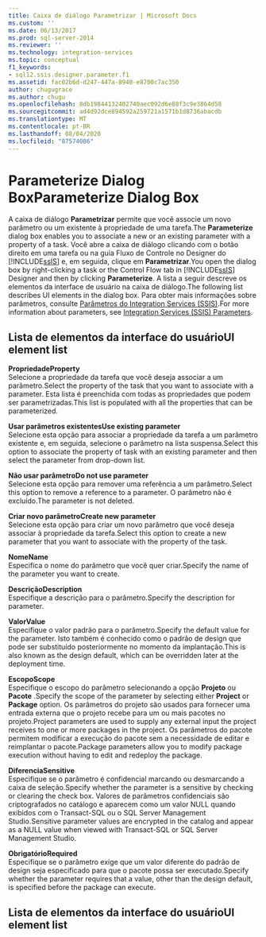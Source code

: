 ```yaml
---
title: Caixa de diálogo Parametrizar | Microsoft Docs
ms.custom: ''
ms.date: 06/13/2017
ms.prod: sql-server-2014
ms.reviewer: ''
ms.technology: integration-services
ms.topic: conceptual
f1_keywords:
- sql12.ssis.designer.parameter.f1
ms.assetid: fac02b6d-d247-447a-8940-e8700c7ac350
author: chugugrace
ms.author: chugu
ms.openlocfilehash: 8db19844132402740aec092d6e88f3c9e3864d58
ms.sourcegitcommit: ad4d92dce894592a259721a1571b1d8736abacdb
ms.translationtype: MT
ms.contentlocale: pt-BR
ms.lasthandoff: 08/04/2020
ms.locfileid: "87574086"
---
```

# <a name="parameterize-dialog-box"></a><span data-ttu-id="359ac-102">Parameterize Dialog Box</span><span class="sxs-lookup"><span data-stu-id="359ac-102">Parameterize Dialog Box</span></span>
  <span data-ttu-id="359ac-103">A caixa de diálogo **Parametrizar** permite que você associe um novo parâmetro ou um existente à propriedade de uma tarefa.</span><span class="sxs-lookup"><span data-stu-id="359ac-103">The **Parameterize** dialog box enables you to associate a new or an existing parameter with a property of a task.</span></span> <span data-ttu-id="359ac-104">Você abre a caixa de diálogo clicando com o botão direito em uma tarefa ou na guia Fluxo de Controle no Designer do [!INCLUDE[ssIS](../includes/ssis-md.md)] e, em seguida, clique em **Parametrizar**.</span><span class="sxs-lookup"><span data-stu-id="359ac-104">You open the dialog box by right-clicking a task or the Control Flow tab in [!INCLUDE[ssIS](../includes/ssis-md.md)] Designer and then by clicking **Parameterize**.</span></span> <span data-ttu-id="359ac-105">A lista a seguir descreve os elementos da interface de usuário na caixa de diálogo.</span><span class="sxs-lookup"><span data-stu-id="359ac-105">The following list describes UI elements in the dialog box.</span></span> <span data-ttu-id="359ac-106">Para obter mais informações sobre parâmetros, consulte [Parâmetros do Integration Services &#40;SSIS&#41;](integration-services-ssis-package-and-project-parameters.md).</span><span class="sxs-lookup"><span data-stu-id="359ac-106">For more information about parameters, see [Integration Services &#40;SSIS&#41; Parameters](integration-services-ssis-package-and-project-parameters.md).</span></span>  
  
## <a name="ui-element-list"></a><span data-ttu-id="359ac-107">Lista de elementos da interface do usuário</span><span class="sxs-lookup"><span data-stu-id="359ac-107">UI element list</span></span>  
 <span data-ttu-id="359ac-108">**Propriedade**</span><span class="sxs-lookup"><span data-stu-id="359ac-108">**Property**</span></span>  
 <span data-ttu-id="359ac-109">Selecione a propriedade da tarefa que você deseja associar a um parâmetro.</span><span class="sxs-lookup"><span data-stu-id="359ac-109">Select the property of the task that you want to associate with a parameter.</span></span> <span data-ttu-id="359ac-110">Esta lista é preenchida com todas as propriedades que podem ser parametrizadas.</span><span class="sxs-lookup"><span data-stu-id="359ac-110">This list is populated with all the properties that can be parameterized.</span></span>  
  
 <span data-ttu-id="359ac-111">**Usar parâmetros existentes**</span><span class="sxs-lookup"><span data-stu-id="359ac-111">**Use existing parameter**</span></span>  
 <span data-ttu-id="359ac-112">Selecione esta opção para associar a propriedade da tarefa a um parâmetro existente e, em seguida, selecione o parâmetro na lista suspensa.</span><span class="sxs-lookup"><span data-stu-id="359ac-112">Select this option to associate the property of task with an existing parameter and then select the parameter from drop-down list.</span></span>  
  
 <span data-ttu-id="359ac-113">**Não usar parâmetro**</span><span class="sxs-lookup"><span data-stu-id="359ac-113">**Do not use parameter**</span></span>  
 <span data-ttu-id="359ac-114">Selecione esta opção para remover uma referência a um parâmetro.</span><span class="sxs-lookup"><span data-stu-id="359ac-114">Select this option to remove a reference to a parameter.</span></span> <span data-ttu-id="359ac-115">O parâmetro não é excluído.</span><span class="sxs-lookup"><span data-stu-id="359ac-115">The parameter is not deleted.</span></span>  
  
 <span data-ttu-id="359ac-116">**Criar novo parâmetro**</span><span class="sxs-lookup"><span data-stu-id="359ac-116">**Create new parameter**</span></span>  
 <span data-ttu-id="359ac-117">Selecione esta opção para criar um novo parâmetro que você deseja associar à propriedade da tarefa.</span><span class="sxs-lookup"><span data-stu-id="359ac-117">Select this option to create a new parameter that you want to associate with the property of the task.</span></span>  
  
 <span data-ttu-id="359ac-118">**Nome**</span><span class="sxs-lookup"><span data-stu-id="359ac-118">**Name**</span></span>  
 <span data-ttu-id="359ac-119">Especifica o nome do parâmetro que você quer criar.</span><span class="sxs-lookup"><span data-stu-id="359ac-119">Specify the name of the parameter you want to create.</span></span>  
  
 <span data-ttu-id="359ac-120">**Descrição**</span><span class="sxs-lookup"><span data-stu-id="359ac-120">**Description**</span></span>  
 <span data-ttu-id="359ac-121">Especifique a descrição para o parâmetro.</span><span class="sxs-lookup"><span data-stu-id="359ac-121">Specify the description for parameter.</span></span>  
  
 <span data-ttu-id="359ac-122">**Valor**</span><span class="sxs-lookup"><span data-stu-id="359ac-122">**Value**</span></span>  
 <span data-ttu-id="359ac-123">Especifique o valor padrão para o parâmetro.</span><span class="sxs-lookup"><span data-stu-id="359ac-123">Specify the default value for the parameter.</span></span> <span data-ttu-id="359ac-124">Isto também é conhecido como o padrão de design que pode ser substituído posteriormente no momento da implantação.</span><span class="sxs-lookup"><span data-stu-id="359ac-124">This is also known as the design default, which can be overridden later at the deployment time.</span></span>  
  
 <span data-ttu-id="359ac-125">**Escopo**</span><span class="sxs-lookup"><span data-stu-id="359ac-125">**Scope**</span></span>  
 <span data-ttu-id="359ac-126">Especifique o escopo do parâmetro selecionando a opção **Projeto** ou **Pacote** .</span><span class="sxs-lookup"><span data-stu-id="359ac-126">Specify the scope of the parameter by selecting either **Project** or **Package** option.</span></span> <span data-ttu-id="359ac-127">Os parâmetros do projeto são usados para fornecer uma entrada externa que o projeto recebe para um ou mais pacotes no projeto.</span><span class="sxs-lookup"><span data-stu-id="359ac-127">Project parameters are used to supply any external input the project receives to one or more packages in the project.</span></span> <span data-ttu-id="359ac-128">Os parâmetros do pacote permitem modificar a execução do pacote sem a necessidade de editar e reimplantar o pacote.</span><span class="sxs-lookup"><span data-stu-id="359ac-128">Package parameters allow you to modify package execution without having to edit and redeploy the package.</span></span>  
  
 <span data-ttu-id="359ac-129">**Diferencia**</span><span class="sxs-lookup"><span data-stu-id="359ac-129">**Sensitive**</span></span>  
 <span data-ttu-id="359ac-130">Especifique se o parâmetro é confidencial marcando ou desmarcando a caixa de seleção.</span><span class="sxs-lookup"><span data-stu-id="359ac-130">Specify whether the parameter is a sensitive by checking or clearing the check box.</span></span> <span data-ttu-id="359ac-131">Valores de parâmetros confidenciais são criptografados no catálogo e aparecem como um valor NULL quando exibidos com o Transact-SQL ou o SQL Server Management Studio.</span><span class="sxs-lookup"><span data-stu-id="359ac-131">Sensitive parameter values are encrypted in the catalog and appear as a NULL value when viewed with Transact-SQL or SQL Server Management Studio.</span></span>  
  
 <span data-ttu-id="359ac-132">**Obrigatório**</span><span class="sxs-lookup"><span data-stu-id="359ac-132">**Required**</span></span>  
 <span data-ttu-id="359ac-133">Especifique se o parâmetro exige que um valor diferente do padrão de design seja especificado para que o pacote possa ser executado.</span><span class="sxs-lookup"><span data-stu-id="359ac-133">Specify whether the parameter requires that a value, other than the design default, is specified before the package can execute.</span></span>  
  
## <a name="ui-element-list"></a><span data-ttu-id="359ac-134">Lista de elementos da interface do usuário</span><span class="sxs-lookup"><span data-stu-id="359ac-134">UI element list</span></span>  
  
